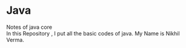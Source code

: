 # Java
Notes of java core   
In this Repository , I put all the basic codes of java.
My Name is Nikhil Verma.
